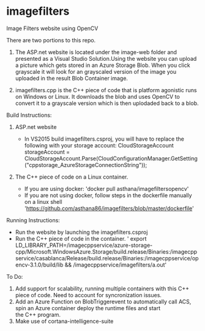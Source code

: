# imagefilters
Image Filters website using OpenCV

There are two portions to this repo. 

1. The ASP.net website is located under the image-web folder and presented as a Visual Studio Solution.Using the website you can upload a
   picture which gets stored in an Azure Storage Blob. When you click grayscale it will look for an grayscaled version of the image you 
   uploaded in the result Blob Container image. 

2. imagefilters.cpp is the C++ piece of code that is platform agonistic runs on Windows or Linux. It downloads the blob and uses OpenCV
   to convert it to a grayscale version which is then uplodaded back to a blob.
   
Build Instructions:
   1. ASP.net website
      - In VS2015 build imagefilters.csproj, you will have to replace the following with your storage account:
        CloudStorageAccount storageAccount =  
        CloudStorageAccount.Parse(CloudConfigurationManager.GetSetting("cppstorage_AzureStorageConnectionString"));
       
   2. The C++ piece of code on a Linux container.
      - If you are using docker:
        'docker pull asthana/imagefiltersopencv'
      - If you are not using docker, follow steps in the dockerfile manually on a linux shell
       'https://github.com/asthana86/imagefilters/blob/master/dockerfile'
      
Running Instructions:
- Run the website by launching the imagefilters.csproj
- Run the C++ piece of code in the container. 
  ' export LD_LIBRARY_PATH=/imagecppservice/azure-storage-cpp/Microsoft.WindowsAzure.Storage/build.release/Binaries:/imagecppservice/casablanca/Release/build.release/Binaries:/imagecppservice/opencv-3.1.0/build/lib && /imagecppservice/imagefilters/a.out'

To Do:
   1. Add support for scalability, running multiple containers with this C++ piece of code. Need to account for syncronization issues.
   2. Add an Azure Function on BlobTriggerevent to automatically call ACS, spin an Azure container deploy the runtime files and start   
      the C++ program.
   3. Make use of cortana-intelligence-suite 
        

             

      
       
